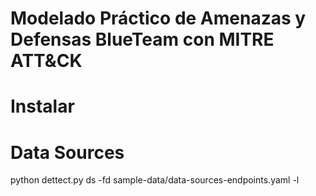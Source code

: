 <h1> Modelado Práctico de Amenazas y Defensas BlueTeam con MITRE ATT&CK </h1>

# Instalar



# Data Sources

  python dettect.py ds -fd sample-data/data-sources-endpoints.yaml -l


